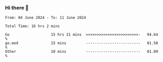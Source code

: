 ### Hi there 👋

<!--
**zhumeme/zhumeme** is a ✨ _special_ ✨ repository because its `README.md` (this file) appears on your GitHub profile.

Here are some ideas to get you started:

- 🔭 I’m currently working on ...
- 🌱 I’m currently learning ...
- 👯 I’m looking to collaborate on ...
- 🤔 I’m looking for help with ...
- 💬 Ask me about ...
- 📫 How to reach me: ...
- 😄 Pronouns: ...
- ⚡ Fun fact: ...
-->

<!--START_SECTION:waka-->

```all_time
From: 04 June 2024 - To: 11 June 2024

Total Time: 16 hrs 2 mins

Go                   15 hrs 21 mins  >>>>>>>>>>>>>>>>>>>>>>>>-   94.64 %
go.mod               15 mins         -------------------------   01.58 %
Other                10 mins         -------------------------   01.09 %
```

<!--END_SECTION:waka-->
